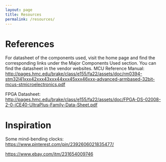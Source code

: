 ```yaml
---
layout: page
title: Resources
permalink: /resources/
---
```


# References
For datasheet of the components used, visit the home page and find the corresponding links under the Major Components Used section. You can find the datasheet in the vendor websites. 
MCU Reference Manual: 
http://pages.hmc.edu/brake/class/e155/fa22/assets/doc/rm0394-stm32l41xxx42xxx43xxx44xxx45xxx46xxx-advanced-armbased-32bit-mcus-stmicroelectronics.pdf
 
FPGA Datasheet: 
http://pages.hmc.edu/brake/class/e155/fa22/assets/doc/FPGA-DS-02008-2-0-iCE40-UltraPlus-Family-Data-Sheet.pdf

# Inspiration
Some mind-bending clocks: 
https://www.pinterest.com/pin/2392606021835477/

 
https://www.ebay.com/itm/231654009746
